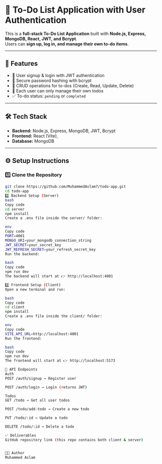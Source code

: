 # 📝 To-Do List Application with User Authentication

This is a **full-stack To-Do List Application** built with **Node.js, Express, MongoDB, React, JWT, and Bcrypt**.  
Users can **sign up, log in, and manage their own to-do items**.

---

## 🚀 Features
- 🔐 User signup & login with JWT authentication  
- 🔑 Secure password hashing with bcrypt  
- 📝 CRUD operations for to-dos (Create, Read, Update, Delete)  
- 👤 Each user can only manage their own todos  
- ✅ To-do status: `pending` or `completed`  

---

## 🛠 Tech Stack
- **Backend:** Node.js, Express, MongoDB, JWT, Bcrypt  
- **Frontend:** React (Vite), 
- **Database:** MongoDB  

---

## ⚙️ Setup Instructions

### 1️⃣ Clone the Repository
```bash
git clone https://github.com/MuhammedAslam7/todo-app.git
cd todo-app
2️⃣ Backend Setup (Server)
bash
Copy code
cd server
npm install
Create a .env file inside the server/ folder:

env
Copy code
PORT=4001
MONGO_URI=your_mongodb_connection_string
JWT_SECRET=your_secret_key
JWT_REFRESH_SECRET=your_refresh_secret_key
Run the backend:

bash
Copy code
npm run dev
The backend will start at 👉 http://localhost:4001

3️⃣ Frontend Setup (Client)
Open a new terminal and run:

bash
Copy code
cd client
npm install
Create a .env file inside the client/ folder:

env
Copy code
VITE_API_URL=http://localhost:4001
Run the frontend:

bash
Copy code
npm run dev
The frontend will start at 👉 http://localhost:5173

📌 API Endpoints
Auth
POST /auth/signup → Register user

POST /auth/login → Login (returns JWT)

Todos
GET /todo → Get all user todos

POST /todo/add-todo → Create a new todo

PUT /todo/:id → Update a todo

DELETE /todo/:id → Delete a todo

✅ Deliverables
GitHub repository link (this repo contains both client & server)


👨‍💻 Author
Muhammed Aslam

